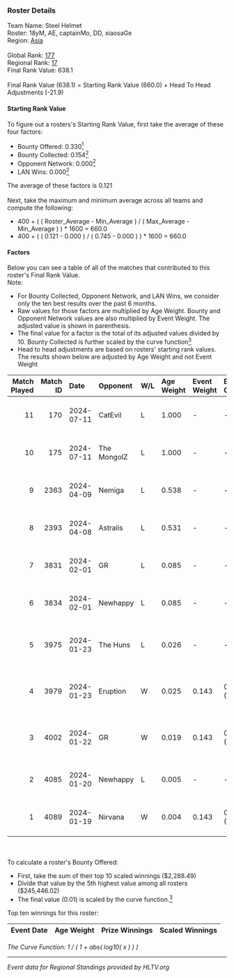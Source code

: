 ### Roster Details<br />
Team Name: Steel Helmet<br />
Roster: 18yM, AE, captainMo, DD, xiaosaGe<br />
Region: [Asia]( ../standings_asia.md)<br />
<br />
Global Rank: [177](../standings_global.md)<br />
Regional Rank: [17]( ../standings_asia.md)<br />
Final Rank Value:  638.1<br />
<br />
Final Rank Value (638.1) = Starting Rank Value (660.0) + Head To Head Adjustments (-21.9)<br />

#### Starting Rank Value<br />
To figure out a rosters's Starting Rank Value, first take the average of these four factors:<br />
- Bounty Offered: 0.330[<sup>1</sup>](#table2)
- Bounty Collected: 0.154[<sup>2</sup>](#table1)
- Opponent Network: 0.000[<sup>2</sup>](#table1)
- LAN Wins: 0.000[<sup>2</sup>](#table1)

The average of these factors is 0.121<br />
<br />
Next, take the maximum and minimum average across all teams and compute the following:<br />
- 400 + ( ( Roster_Average - Min_Average ) / ( Max_Average - Min_Average ) ) * 1600 = 660.0
- 400 + ( ( 0.121 - 0.000 ) / ( 0.745 - 0.000 ) ) * 1600 = 660.0


#### Factors<br />
Below you can see a table of all of the matches that contributed to this roster's Final Rank Value.<br />
Note:<br />

- For Bounty Collected, Opponent Network, and LAN Wins, we consider only the ten best results over the past 6 months.
- Raw values for those factors are multiplied by Age Weight. Bounty and Opponent Network values are also multiplied by Event Weight. The adjusted value is shown in parenthesis.
- The final value for a factor is the total of its adjusted values divided by 10. Bounty Collected is further scaled by the curve function[<sup>3</sup>](#curveFunction)
- Head to head adjustments are based on rosters' starting rank values. The results shown below are adjusted by Age Weight and not Event Weight
<span id="table1"></span><br />


| Match Played | Match ID | Date       | Opponent    | W/L | Age Weight | Event Weight | Bounty Collected | Opponent Network | LAN Wins  | H2H Adj. | Roster                                  |
| -: | -: | :- | :- | :- | :- | :- | :- | :- | :- | -: | :- |
|           11 |      170 | 2024-07-11 | CatEvil     | L   | 1.000      | -            | -                | -                | -         |   -18.15 | 18yM, AE, captainMo, DD, xiaosaGe       |
|           10 |      175 | 2024-07-11 | The MongolZ | L   | 1.000      | -            | -                | -                | -         |    -0.04 | 18yM, AE, captainMo, DD, xiaosaGe       |
|            9 |     2363 | 2024-04-09 | Nemiga      | L   | 0.538      | -            | -                | -                | -         |    -0.52 | 18yM, AE, captainMo, DD, xiaosaGe       |
|            8 |     2393 | 2024-04-08 | Astralis    | L   | 0.531      | -            | -                | -                | -         |    -0.02 | 18yM, AE, captainMo, DD, xiaosaGe       |
|            7 |     3831 | 2024-02-01 | GR          | L   | 0.085      | -            | -                | -                | -         |    -1.17 | 18yM, AE, captainMo, DD, xiaosaGe       |
|            6 |     3834 | 2024-02-01 | Newhappy    | L   | 0.085      | -            | -                | -                | -         |    -1.83 | 18yM, AE, captainMo, DD, xiaosaGe       |
|            5 |     3975 | 2024-01-23 | The Huns    | L   | 0.026      | -            | -                | -                | -         |    -0.58 | 18yM, Attacker, captainMo, DD, xiaosaGe |
|            4 |     3979 | 2024-01-23 | Eruption    | W   | 0.025      | 0.143        | 0.000 (0.000)    | 0.001 (0.000)    | 0 (0.000) |     0.15 | 18yM, Attacker, captainMo, DD, xiaosaGe |
|            3 |     4002 | 2024-01-22 | GR          | W   | 0.019      | 0.143        | 0.012 (0.000)    | 0.065 (0.000)    | 0 (0.000) |     0.34 | 18yM, Attacker, captainMo, DD, xiaosaGe |
|            2 |     4085 | 2024-01-20 | Newhappy    | L   | 0.005      | -            | -                | -                | -         |    -0.10 | 18yM, AE, captainMo, DD, xiaosaGe       |
|            1 |     4089 | 2024-01-19 | Nirvana     | W   | 0.004      | 0.143        | 0.000 (0.000)    | 0.000 (0.000)    | 0 (0.000) |     0.02 | 18yM, AE, captainMo, DD, xiaosaGe       |

<br />
<span id="table2"></span><br />
To calculate a roster's Bounty Offered:<br />

- First, take the sum of their top 10 scaled winnings ($2,288.49)
- Divide that value by the 5th highest value among all rosters ($245,446.02)
- The final value (0.01) is scaled by the curve function.[<sup>3</sup>](#curveFunction)

Top ten winnings for this roster:<br />

| Event Date | Age Weight | Prize Winnings | Scaled Winnings |
| :- | -: | :- | :- |


<span id="curveFunction"></span>_The Curve Function: 1 / ( 1 + abs( log10( x ) ) )_<br />

---
_Event data for Regional Standings provided by HLTV.org_<br />
